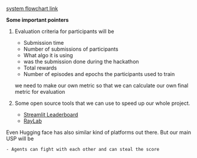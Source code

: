[system flowchart link](https://lucid.app/lucidchart/15843269-48bd-408d-ad4d-6b31f68ee84e/edit?viewport_loc=-21%2C-107%2C1707%2C821%2C0_0&invitationId=inv_ba703012-848c-4b19-8085-d8b969506cf9)


**Some important pointers**

1. Evaluation criteria for participants will be 
    - Submission time 
    - Number of submissions of participants
    - What algo it is using 
    - was the submission done during the hackathon 
    - Total rewards 
    - Number of episodes and epochs the participants used to train 

    we need to make our own metric so that we can calculate our own final metric for evaluation

2. Some open source tools that we can use to speed up our whole project. 
    - [Streamlit Leaderboard](https://github.com/yairf11/streamlit-leaderboard)
    - [RayLab](https://github.com/0xangelo/raylab)

Even Hugging face has also similar kind of platforms out there. But our main USP will be 

    - Agents can fight with each other and can steal the score 
